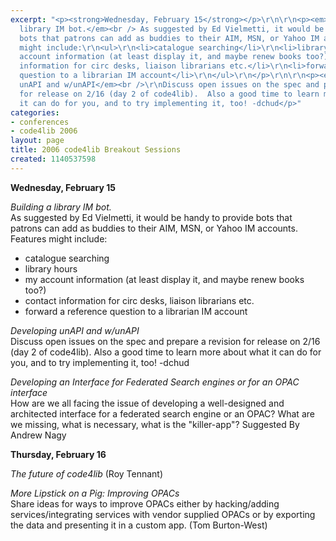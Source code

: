 ```yaml
---
excerpt: "<p><strong>Wednesday, February 15</strong></p>\r\n\r\n<p><em>Building a
  library IM bot.</em><br /> As suggested by Ed Vielmetti, it would be handy to provide
  bots that patrons can add as buddies to their AIM, MSN, or Yahoo IM accounts. Features
  might include:\r\n<ul>\r\n<li>catalogue searching</li>\r\n<li>library hours</li>\r\n<li>my
  account information (at least display it, and maybe renew books too?)</li>\r\n<li>contact
  information for circ desks, liaison librarians etc.</li>\r\n<li>forward a reference
  question to a librarian IM account</li>\r\n</ul>\r\n</p>\r\n\r\n<p><em>Developing
  unAPI and w/unAPI</em><br />\r\nDiscuss open issues on the spec and prepare a revision
  for release on 2/16 (day 2 of code4lib).  Also a good time to learn more about what
  it can do for you, and to try implementing it, too! -dchud</p>"
categories:
- conferences
- code4lib 2006
layout: page
title: 2006 code4lib Breakout Sessions
created: 1140537598
---
```

<p><strong>Wednesday, February 15</strong></p>

<p><em>Building a library IM bot.</em><br /> As suggested by Ed Vielmetti, it would be handy to provide bots that patrons can add as buddies to their AIM, MSN, or Yahoo IM accounts. Features might include:
<ul>
<li>catalogue searching</li>
<li>library hours</li>
<li>my account information (at least display it, and maybe renew books too?)</li>
<li>contact information for circ desks, liaison librarians etc.</li>
<li>forward a reference question to a librarian IM account</li>
</ul>
</p>

<p><em>Developing unAPI and w/unAPI</em><br />
Discuss open issues on the spec and prepare a revision for release on 2/16 (day 2 of code4lib).  Also a good time to learn more about what it can do for you, and to try implementing it, too! -dchud</p>

<em>Developing an Interface for Federated Search engines or for an OPAC interface</em><br />
How are we all facing the issue of developing a well-designed and architected interface for a federated search engine or an OPAC? What are we missing, what is necessary, what is the "killer-app"?
Suggested By Andrew Nagy</p>



<p><strong>Thursday, February 16</strong></p>

<p><em>The future of code4lib</em> (Roy Tennant)

<p><em>More Lipstick on a Pig: Improving OPACs</em><br />
Share ideas for ways to improve OPACs either by hacking/adding services/integrating services with vendor supplied OPACs or by exporting the data and presenting it in a custom app. 
(Tom Burton-West)</p>
